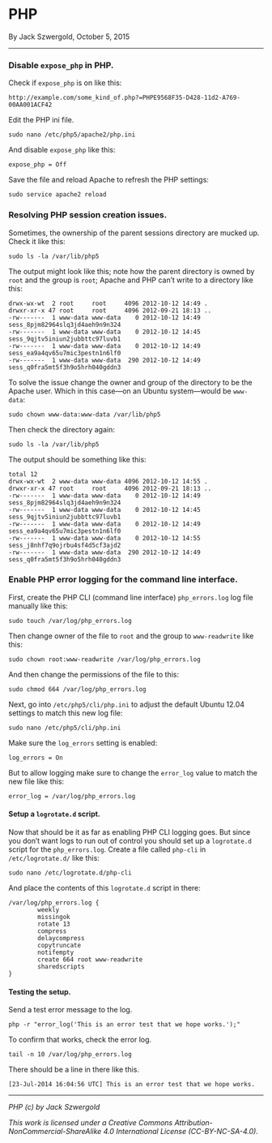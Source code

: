 # PHP

By Jack Szwergold, October 5, 2015

***

### Disable `expose_php` in PHP.

Check if `expose_php` is on like this:

    http://example.com/some_kind_of.php?=PHPE9568F35-D428-11d2-A769-00AA001ACF42

Edit the PHP ini file.

	sudo nano /etc/php5/apache2/php.ini

And disable `expose_php` like this:

	expose_php = Off

Save the file and reload Apache to refresh the PHP settings:

	sudo service apache2 reload

### Resolving PHP session creation issues.

Sometimes, the ownership of the parent sessions directory are mucked up. Check it like this:

	sudo ls -la /var/lib/php5

The output might look like this; note how the parent directory is owned by `root` and the group is `root`; Apache and PHP can’t write to a directory like this:

	drwx-wx-wt  2 root     root     4096 2012-10-12 14:49 .
	drwxr-xr-x 47 root     root     4096 2012-09-21 18:13 ..
	-rw-------  1 www-data www-data    0 2012-10-12 14:49 sess_8pjm82964slq3jd4aeh9n9n324
	-rw-------  1 www-data www-data    0 2012-10-12 14:45 sess_9qjtv5iniun2jubbttc97luvb1
	-rw-------  1 www-data www-data    0 2012-10-12 14:49 sess_ea9a4qv65u7mic3pestn1n6lf0
	-rw-------  1 www-data www-data  290 2012-10-12 14:49 sess_q0fra5mt5f3h9o5hrh040gddn3

To solve the issue change the owner and group of the directory to be the Apache user. Which in this case—on an Ubuntu system—would be `www-data`:

	sudo chown www-data:www-data /var/lib/php5

Then check the directory again:

	sudo ls -la /var/lib/php5

The output should be something like this:

	total 12
	drwx-wx-wt  2 www-data www-data 4096 2012-10-12 14:55 .
	drwxr-xr-x 47 root     root     4096 2012-09-21 18:13 ..
	-rw-------  1 www-data www-data    0 2012-10-12 14:49 sess_8pjm82964slq3jd4aeh9n9n324
	-rw-------  1 www-data www-data    0 2012-10-12 14:45 sess_9qjtv5iniun2jubbttc97luvb1
	-rw-------  1 www-data www-data    0 2012-10-12 14:49 sess_ea9a4qv65u7mic3pestn1n6lf0
	-rw-------  1 www-data www-data    0 2012-10-12 14:55 sess_j8nhf7q9ojrbu4sf4d5cf3ajd2
	-rw-------  1 www-data www-data  290 2012-10-12 14:49 sess_q0fra5mt5f3h9o5hrh040gddn3

### Enable PHP error logging for the command line interface.

First, create the PHP CLI (command line interface) `php_errors.log` log file manually like this:

    sudo touch /var/log/php_errors.log

Then change owner of the file to `root` and the group to `www-readwrite` like this:

    sudo chown root:www-readwrite /var/log/php_errors.log

And then change the permissions of the file to this:

    sudo chmod 664 /var/log/php_errors.log

Next, go into `/etc/php5/cli/php.ini` to adjust the default Ubuntu 12.04 settings to match this new log file:

	sudo nano /etc/php5/cli/php.ini

Make sure the `log_errors` setting is enabled:

	log_errors = On

But to allow logging make sure to change the `error_log` value to match the new file like this:

	error_log = /var/log/php_errors.log

#### Setup a `logrotate.d` script.

Now that should be it as far as enabling PHP CLI logging goes. But since you don’t want logs to run out of control you should set up a `logrotate.d` script for the `php_errors.log`. Create a file called `php-cli` in `/etc/logrotate.d/` like this:

	sudo nano /etc/logrotate.d/php-cli

And place the contents of this `logrotate.d` script in there:

	/var/log/php_errors.log {
	        weekly
	        missingok
	        rotate 13
	        compress
	        delaycompress
	        copytruncate
	        notifempty
	        create 664 root www-readwrite
	        sharedscripts
	}

#### Testing the setup.

Send a test error message to the log.

    php -r "error_log('This is an error test that we hope works.');"

To confirm that works, check the error log.

    tail -n 10 /var/log/php_errors.log

There should be a line in there like this.

	[23-Jul-2014 16:04:56 UTC] This is an error test that we hope works.

***

*PHP (c) by Jack Szwergold*

*This work is licensed under a Creative Commons Attribution-NonCommercial-ShareAlike 4.0 International License (CC-BY-NC-SA-4.0).*
